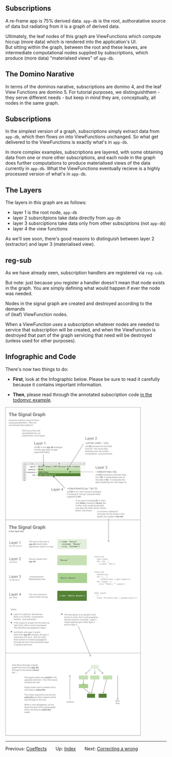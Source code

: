 ## Subscriptions 

A re-frame app is 75% derived data. `app-db` is the root, authoratative
source of data but radiating from it is a graph of derived data.

Ultimately, the leaf nodes of this graph are ViewFunctions
which compute hiccup (more data) which is rendered into the application's UI.   
But sitting within the graph, between the 
root and these leaves, are intermediate computational 
nodes supplied by subscriptions, which produce (more data) "materialsed views"
of `app-db`. 

## The Domino Narative

In terms of the dominos narative, subscriptions are domino 4, 
and the leaf View Functions are domino 5. For tutorial purposes, 
we distinguishthem - they serve different needs - but 
keep in mind they are, conceptually, all nodes in the same graph.

## Subscriptions

In the simplest version of a graph, subscriptions simply extract 
data from `app-db`, which then flows on into ViewFunctions unchanged. 
So what get delivered to the ViewFunctions is exactly what's in `app-db`.

In more complex examples, subscriptions are 
layered, with some obtaining data from one or more other 
subscriptions, and each node in the graph does further computations 
to produce materialised views of the data currently in `app-db`. What 
the ViewFunctions eventually recieve is a highly processed version of what's
in `app-db`. 

## The Layers

The layers in this graph are as follows: 
   - layer 1 is the root node, `app-db`
   - layer 2 subsrcitpions take data directly from `app-db`
   - layer 3 subsrciptions take data only from other subsciptions (not `app-db`)
   - layer 4 the view functions 

As we'll see soon, there's good reasons to distinguish between layer 2 (extractor) 
and layer 3 (materialised view).

## reg-sub 

As we have already seen, subscription handlers are registered via `reg-sub`. 
 
But note: just because you register a handler doesn't mean that node exists in 
the graph. You are simply defining what would happen if ever the node was needed. 

Nodes in the signal graph are created and destroyed according to the demands  
of (leaf) ViewFunction nodes. 

When a ViewFunction uses a subscription whatever nodes are needed to service
that subscription will be created, and when the ViewFunction is destroyed 
that part of the graph servicing that need will be destroyed (unless used 
for other purposes). 

## Infographic and Code

There's now two things to do: 

  - **First**, look at the Infographic below. Please be sure to read it carefully
    because it contains important information.  

  - **Then**, please read through the annotated subscription
    code [in the todomvc example](https://github.com/Day8/re-frame/blob/master/examples/todomvc/src/todomvc/subs.cljs).

<img src="/images/subscriptions.png?raw=true">

*** 

Previous:  [Coeffects](Coeffects.md)&nbsp;&nbsp;&nbsp;&nbsp;&nbsp;&nbsp;
Up:  [Index](README.md)&nbsp;&nbsp;&nbsp;&nbsp;&nbsp;&nbsp;
Next:  [Correcting a wrong](SubscriptionsCleanup.md)&nbsp;&nbsp;&nbsp;&nbsp;&nbsp;&nbsp;


<!-- START doctoc generated TOC please keep comment here to allow auto update -->
<!-- DON'T EDIT THIS SECTION, INSTEAD RE-RUN doctoc TO UPDATE -->
<!-- END doctoc generated TOC please keep comment here to allow auto update -->

